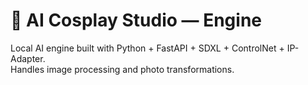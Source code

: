 # 🧠 AI Cosplay Studio — Engine
Local AI engine built with Python + FastAPI + SDXL + ControlNet + IP-Adapter.  
Handles image processing and photo transformations.
